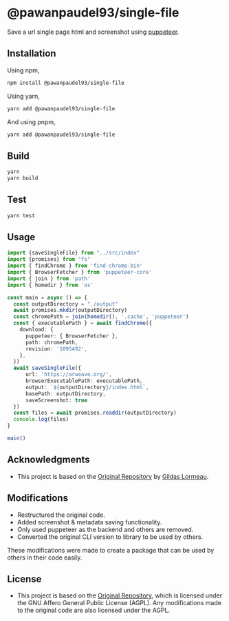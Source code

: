 # @pawanpaudel93/single-file

Save a url single page html and screenshot using [puppeteer](https://github.com/puppeteer/puppeteer).

## Installation

Using npm,

```sh
npm install @pawanpaudel93/single-file
```

Using yarn,

```sh
yarn add @pawanpaudel93/single-file
```

And using pnpm,

```sh
yarn add @pawanpaudel93/single-file

```

## Build

```sh
yarn
yarn build
```

## Test

```sh
yarn test
```

## Usage

```ts
import {saveSingleFile} from "../src/index"
import {promises} from "fs"
import { findChrome } from 'find-chrome-bin'
import { BrowserFetcher } from 'puppeteer-core'
import { join } from 'path'
import { homedir } from 'os'

const main = async () => {
  const outputDirectory = "./output"
  await promises.mkdir(outputDirectory)
  const chromePath = join(homedir(), '.cache', 'puppeteer')
  const { executablePath } = await findChrome({
    download: {
      puppeteer: { BrowserFetcher },
      path: chromePath,
      revision: '1095492',
    },
  })
  await saveSingleFile({
      url: 'https://arweave.org/',
      browserExecutablePath: executablePath,
      output: `${outputDirectory}/index.html`,
      basePath: outputDirectory,
      saveScreenshot: true
  })
  const files = await promises.readdir(outputDirectory)
  console.log(files)
}

main()
```

## Acknowledgments

- This project is based on the [Original Repository](https://github.com/gildas-lormeau/single-file-cli) by [Gildas Lormeau](https://github.com/gildas-lormeau).

## Modifications

- Restructured the original code.
- Added screenshot & metadata saving functionality.
- Only used puppeteer as the backend and others are removed.
- Converted the original CLI version to library to be used by others.

These modifications were made to create a package that can be used by others in their code easily.

## License

- This project is based on the [Original Repository](https://github.com/gildas-lormeau/single-file-cli), which is licensed under the GNU Affero General Public License (AGPL). Any modifications made to the original code are also licensed under the AGPL.
